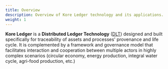 ```yaml
---
title: Overview
description: Overview of Kore Ledger technology and its applications.
weight: 1
---
```


**Kore Ledger** is a **Distributed Ledger Technology** ([DLT](dlt_vs)) designed and built specifically for traceability of assets and processes' provenance and life cycle. It is complemented by a framework and governance model that facilitates interaction and cooperation between multiple actors in highly complex scenarios (circular economy, energy production, integral water cycle, agri-food production, etc.)
